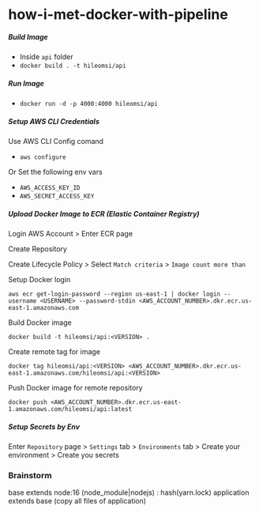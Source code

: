 # how-i-met-docker-with-pipeline


##### Build Image

- Inside `api` folder
- ```docker build . -t hileomsi/api```


##### Run Image

- ```docker run -d -p 4000:4000 hileomsi/api```


##### Setup AWS CLI Credentials

Use AWS CLI Config comand
- ```aws configure```

Or Set the following env vars
- `AWS_ACCESS_KEY_ID`
- `AWS_SECRET_ACCESS_KEY`

##### Upload Docker Image to ECR (Elastic Container Registry)

Login AWS Account > Enter ECR page

Create Repository

Create Lifecycle Policy > Select `Match criteria` > `Image count more than`

Setup Docker login

```
aws ecr get-login-password --region us-east-1 | docker login --username <USERNAME> --password-stdin <AWS_ACCOUNT_NUMBER>.dkr.ecr.us-east-1.amazonaws.com
```

Build Docker image

```
docker build -t hileomsi/api:<VERSION> .
```

Create remote tag for image

```
docker tag hileomsi/api:<VERSION> <AWS_ACCOUNT_NUMBER>.dkr.ecr.us-east-1.amazonaws.com/hileomsi/api:<VERSION>
```

Push Docker image for remote repository

```
docker push <AWS_ACCOUNT_NUMBER>.dkr.ecr.us-east-1.amazonaws.com/hileomsi/api:latest
```

##### Setup Secrets by Env

Enter `Repository` page > `Settings` tab > `Environments` tab > Create your environment > Create you secrets


### Brainstorm
  base extends node:16 (node_module|nodejs) : hash(yarn.lock)
  application extends base (copy all files of application)